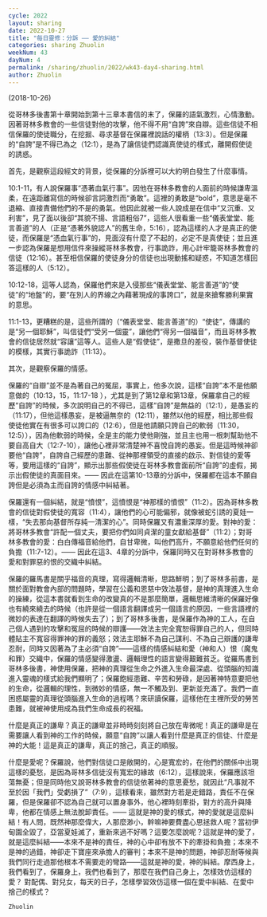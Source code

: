 ```yaml
---
cycle: 2022
layout: sharing
date: 2022-10-27
title: "每日靈修：分訴 —— 愛的糾結"
categories: sharing Zhuolin
weekNum: 43
dayNum: 4
permalink: /sharing/zhuolin/2022/wk43-day4-sharing.html
author: Zhuolin
---
```

(2018-10-26)

從哥林多後書第十章開始到第十三章本書信的末了，保羅的語氣激烈，心情激動。因著哥林多教會的一些信徒對他的攻擊，他不得不用“自誇”來自辯。這些信徒不相信保羅的使徒職分，在挖掘、尋求基督在保羅裡說話的權柄（13:3）。但是保羅的“自誇”是不得已為之（12:1），是為了讓信徒們認識真使徒的樣式，離開假使徒的誘惑。

首先，是觀察這段經文的背景，從保羅的分訴裡可以大約明白發生了什麼事情。

10:1-11，有人說保羅事“憑著血氣行事”。因他在哥林多教會的人面前的時候謙卑溫柔，在遠距離寫信的時候卻言詞激烈而“勇敢”。這裡的勇敢是“bold”，意思是毫不退縮、直接責備他們的不是的勇氣。他因此就被一些人說成是在信中“又沉重、又利害”，見了面以後卻“其貌不揚、言語粗俗7”，這些人很看重一些“儀表堂堂、能言善道”的人（正是“憑著外貌認人”的舊生命，5:16），認為這樣的人才是真正的使徒，而保羅是“憑血氣行事”的，見面沒有什麼了不起的，必定不是真使徒；並且進一步認為保羅是想用信件來操縱哥林多教會，行事詭詐，用心計牢籠哥林多教會的信徒（12:16）。甚至相信保羅的使徒身分的信徒也出現動搖和疑惑，不知道怎樣回答這樣的人（5:12）。

10:12-18，這等人認為，保羅他們來是入侵那些“儀表堂堂、能言善道”的“使徒”的“地盤”的，要“在別人的界線之內藉著現成的事誇口”，就是來搶奪勝利果實的意思。

11:1-13，更糟糕的是，這些所謂的（“儀表堂堂、能言善道”的）“使徒”，傳講的是“另一個耶穌”，叫信徒們“受另一個靈”，讓他們“得另一個福音”，而且哥林多教會的信徒居然就“容讓”這等人。這些人是“假使徒”，是撒旦的差役，裝作基督使徒的模樣，其實行事詭詐（11:13）。

其次，是觀察保羅的情感。

保羅的“自辯”並不是為著自己的冤屈，事實上，他多次說，這樣“自誇”本不是他願意做的（10:13，15，11:17-18 ），尤其是到了第12章和第13章，保羅拿自己的經歷“自誇”的時候，多次說明自己的不得已，這樣“自誇”是無益的（12:1），是愚妄的（11:17），但他這樣愚妄，是被逼無奈的（12:11），雖然以他的經歷，相比那些假使徒他實在有很多可以誇口的（12:6），但是他請願只誇自己的軟弱（11:30，12:5）），因為他軟弱的時候，全是主的能力使他剛強，並且主也用一根刺幫助他不要自高自大（12:7-10），讓他心裡非常清楚神不喜悅自誇的愚妄。但是這時候神卻要他“自誇”，自誇自己經歷的患難、從神那裡領受的直接的啟示、對信徒的愛等等，要用這樣的“自誇”，顯示出那些假使徒在哥林多教會面前所“自誇”的虛假，揭示出假使徒的真面目來。—— 因此在這第10-13章的分訴中，保羅都在這本不願自誇但是必須為主而自誇的情感中糾結著。

保羅還有一個糾結，就是“憤恨”，這憤恨是“神那樣的憤恨”（11:2）。因為哥林多教會的信徒對假使徒的寬容（11:4），讓他們的心可能偏邪，就像被蛇引誘的夏娃一樣，“失去那向基督所存純一清潔的心”。同時保羅又有濃重深厚的愛。對神的愛：將哥林多教會“許配一個丈夫，要把你們如同貞潔的童女獻給基督”（11:2）；對哥林多教會的愛：白白傳福音給他們，自甘卑微，叫他們高升，不願意給他們任何的負擔（11:7-12）。—— 因此在這3、4章的分訴中，保羅同時又在對哥林多教會的愛和對罪惡的恨的交織中糾結。

保羅的羅馬書是關乎福音的真理，寫得邏輯清晰，思路鮮明；到了哥林多前書，是關於面對教會內部的問題時，學習在公義和恩慈中效法基督，是神的真理進入生命的操練，從這本書就看到生命的改變真的不是那麼簡單，邏輯思維清晰的保羅好像也有繞來繞去的時候（也許是從一個語言翻譯成另一個語言的原因，一些言語裡的微妙的表達在翻譯的時候失去了）；到了哥林多後書，是保羅作為神的工人，在自己個人遇到的攻擊和冤屈的時候的辯護——效法主完全寬恕得罪自己的人，但同時體貼主不寬容得罪神的罪的義怒；效法主耶穌不為自己謀利、不為自己辯護的謙卑忍耐，同時又因著為了主必須“自誇”——這樣的情感糾結和愛（神和人）恨（魔鬼和罪）交織中，保羅的情感變得激盪、邏輯理性的語言變得艱難貧乏。從羅馬書到哥林多後書，神使用保羅，把神的真理從生命之外進入生命最深處、從頭腦的知識進入靈魂的樣式給我們顯明了；保羅飽經患難、辛苦和勞碌，是因著神特意要把他的生命，從邏輯的理性，到微妙的情感，無一不觸及到、更新並充滿了。我們一直困惑屬靈的真理從頭腦進入生命的過程嗎？來研讀保羅，這樣他在主裡所受的勞苦患難，就被神使用成為我們生命成長的祝福。

什麼是真正的謙卑？真正的謙卑並非時時刻刻將自己放在卑微呢！真正的謙卑是在需要讓人看到神的工作的時候，願意“自誇”以讓人看到什麼是真正的信徒、什麼是神的大能！這是真正的謙卑，真正的捨己，真正的順服。

什麼是愛呢？保羅說，他們對信徒口是敞開的，心是寬宏的，在他們的關係中出現這樣的憂愁，是因為哥林多信徒沒有寬宏的緣故（6:12），這樣說來，保羅應該坦蕩無憂；但是同時他又說哥林多教會的信徒依著神的意思憂愁，就因此“凡事就不至於因「我們」受虧損了”（7:9），這樣看來，雖然對方若是走錯路，責任不在保羅，但是保羅卻不認為自己就可以置身事外，他心裡時刻牽掛，對方的高升與降卑，他都在情感上無法脫卸責任。—— 這就是神的愛的樣式，神的愛就是這麼糾結！有人問，既然神那麼偉大，人那麼渺小，幹嘛神要費盡心思拯救人呢？當初伊甸園全毀了，亞當夏娃滅了，重新來過不好嗎？這要怎麼說呢？這就是神的愛了，就是這麼糾結——本來不是神的責任，神的心中卻有放不下的牽掛和負擔；本來不是神的過錯，神卻走下寶座來承擔人的審判；本來不是神的問題，神卻忍耐等候與我們同行走過那他根本不需要走的彎路——這就是神的愛，神的糾結。摩西身上，我們看到了，保羅身上，我們也看到了，那麼在我們自己身上，怎樣效仿這樣的愛？ 對配偶、對兒女，每天的日子，怎樣學習效仿這樣一個在愛中糾結、在愛中捨己的樣式？

`Zhuolin`
